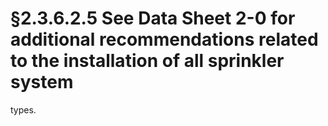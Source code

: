 # §2.3.6.2.5 See Data Sheet 2-0 for additional recommendations related to the installation of all sprinkler system



types.